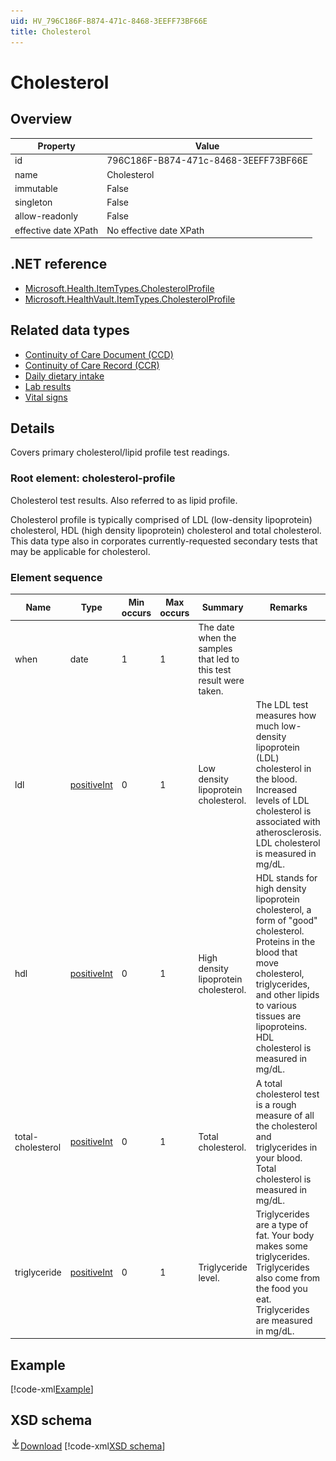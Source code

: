 ```yaml
---
uid: HV_796C186F-B874-471c-8468-3EEFF73BF66E
title: Cholesterol
---
```


# Cholesterol

## Overview

Property|Value
---|---
id|796C186F-B874-471c-8468-3EEFF73BF66E
name|Cholesterol
immutable|False
singleton|False
allow-readonly|False
effective date XPath|No effective date XPath

## .NET reference
- [Microsoft.Health.ItemTypes.CholesterolProfile](https://docs.microsoft.com/dotnet/api/microsoft.health.itemtypes.cholesterolprofile)
- [Microsoft.HealthVault.ItemTypes.CholesterolProfile](https://docs.microsoft.com/dotnet/api/microsoft.healthvault.itemtypes.cholesterolprofile)

## Related data types

- [Continuity of Care Document (CCD)](xref:HV_9c48a2b8-952c-4f5a-935d-f3292326bf54)
- [Continuity of Care Record (CCR)](xref:HV_1e1ccbfc-a55d-4d91-8940-fa2fbf73c195)
- [Daily dietary intake](xref:HV_9c29c6b9-f40e-44ff-b24e-fba6f3074638)
- [Lab results](xref:HV_5800eab5-a8c2-482a-a4d6-f1db25ae08c3)
- [Vital signs](xref:HV_73822612-C15F-4B49-9E65-6AF369E55C65)

## Details
Covers primary cholesterol/lipid profile test readings.

<a name='cholesterol-profile'></a>

### Root element: cholesterol-profile

Cholesterol test results. Also referred to as lipid profile.

Cholesterol profile is typically comprised of LDL (low-density lipoprotein) cholesterol, HDL (high density lipoprotein) cholesterol and total cholesterol. This data type also in corporates currently-requested secondary tests that may be applicable for cholesterol.

### Element sequence

Name|Type|Min occurs|Max occurs|Summary|Remarks
---|---|---|---|---|---
when|date|1|1|The date when the samples that led to this test result were taken.|
ldl|[positiveInt](xref:HV_3e730686-781f-4616-aa0d-817bba8eb141#positiveInt)|0|1|Low density lipoprotein cholesterol.|The LDL test measures how much low-density lipoprotein (LDL) cholesterol in the blood. Increased levels of LDL cholesterol is associated with atherosclerosis. LDL cholesterol is measured in mg/dL.
hdl|[positiveInt](xref:HV_3e730686-781f-4616-aa0d-817bba8eb141#positiveInt)|0|1|High density lipoprotein cholesterol.|HDL stands for high density lipoprotein cholesterol, a form of "good" cholesterol. Proteins in the blood that move cholesterol, triglycerides, and other lipids to various tissues are lipoproteins. HDL cholesterol is measured in mg/dL.
total-cholesterol|[positiveInt](xref:HV_3e730686-781f-4616-aa0d-817bba8eb141#positiveInt)|0|1|Total cholesterol.|A total cholesterol test is a rough measure of all the cholesterol and triglycerides in your blood. Total cholesterol is measured in mg/dL.
triglyceride|[positiveInt](xref:HV_3e730686-781f-4616-aa0d-817bba8eb141#positiveInt)|0|1|Triglyceride level.|Triglycerides are a type of fat. Your body makes some triglycerides. Triglycerides also come from the food you eat. Triglycerides are measured in mg/dL.

## Example
[!code-xml[Example](sample-xml/796C186F-B874-471c-8468-3EEFF73BF66E.xml)]

## XSD schema
[![Download](/healthvault/images/download.png)Download](xsd/cholesterol-profile.xsd)
[!code-xml[XSD schema](xsd/cholesterol-profile.xsd)]
